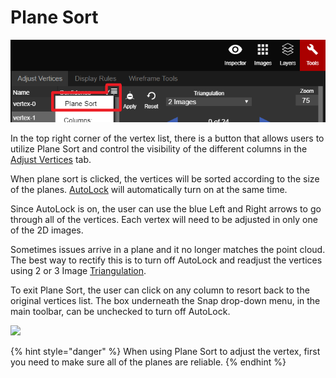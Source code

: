 # Plane Sort

![](../../.gitbook/assets/plane-sort-button.png)

In the top right corner of the vertex list, there is a button that allows users to utilize Plane Sort and control the visibility of the different columns in the [Adjust Vertices](./) tab.

When plane sort is clicked, the vertices will be sorted according to the size of the planes. [AutoLock](../../advanced-function/autolock.md) will automatically turn on at the same time.

Since AutoLock is on, the user can use the blue Left and Right arrows to go through all of the vertices. Each vertex will need to be adjusted in only one of the 2D images.

Sometimes issues arrive in a plane and it no longer matches the point cloud. The best way to rectify this is to turn off AutoLock and readjust the vertices using 2 or 3 Image [Triangulation](triangulation.md).

To exit Plane Sort, the user can click on any column to resort back to the original vertices list. The box underneath the Snap drop-down menu, in the main toolbar, can be unchecked to turn off AutoLock.

![](../../.gitbook/assets/planesort_proj18572_11_2018_two.gif)

{% hint style="danger" %}
When using Plane Sort to adjust the vertex, first you need to make sure all of the planes are reliable.
{% endhint %}

